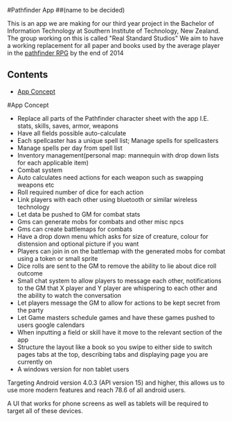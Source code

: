 #Pathfinder App
##(name to be decided)

This is an app we are making for our third year project in the Bachelor of Information Technology at Southern Institute of Technology, New Zealand.
The group working on this is called "Real Standard Studios"
We aim to have a working replacement for all paper and books used by the average player in the [pathfinder RPG](http://paizo.com/pathfinderRPG/) by the end of 2014

## Contents

 - [App Concept](#app-concept)

#App Concept

- Replace all parts of the Pathfinder character sheet with the app I.E. stats, skills, saves, armor, weapons
- Have all fields possible auto-calculate
- Each spellcaster has a unique spell list; Manage spells for spellcasters
- Manage spells per day from spell list
- Inventory management(personal map: mannequin with drop down lists for each applicable item)
- Combat system
- Auto calculates need actions for each weapon such as swapping weapons etc
- Roll required number of dice for each action
- Link players with each other using bluetooth or similar wireless technology
- Let data be pushed to GM for combat stats
- Gms can generate mobs for combats and other misc npcs
- Gms can create battlemaps for combats
- Have a drop down menu which asks for size of creature, colour for distension and optional picture if you want
- Players can join in on the battlemap with the generated mobs for combat using a token or small sprite
- Dice rolls are sent to the GM to remove the ability to lie about dice roll outcome
- Small chat system to allow players to message each other, notifications to the GM that X player and Y player are whispering to each other and the ability to watch the conversation
- Let players message the GM to allow for actions to be kept secret from the party
- Let Game masters schedule games and have these games pushed to users google calendars
- When inputting a field or skill have it move to the relevant section of the app
- Structure the layout like a book so you swipe to either side to switch pages
tabs at the top, describing tabs and displaying page you are currently on
- A windows version for non tablet users


Targeting Android version 4.0.3 (API version 15) and higher, this allows us to use more modern features and reach 78.6 of all android users.

A UI that works for phone screens as well as tablets will be required to target all of these devices.